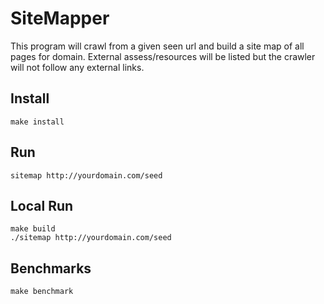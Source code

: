 # SiteMapper
This program will crawl from a given seen url and build a site map of all pages for domain.
External assess/resources will be listed but the crawler will not follow any external links.

## Install
```
make install
```

## Run
```
sitemap http://yourdomain.com/seed
```

## Local Run
```
make build
./sitemap http://yourdomain.com/seed
```

## Benchmarks
```
make benchmark
```
